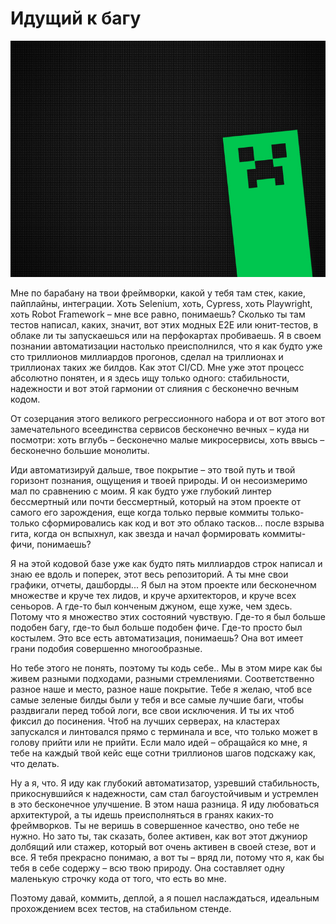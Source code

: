 # Идущий к багу

![Идущий к багу](images\creeper.jpg)

Мне по барабану на твои фреймворки, какой у тебя там стек, какие, пайплайны, интеграции. Хоть Selenium, хоть, Cypress, хоть Playwright, хоть Robot Framework – мне все равно, понимаешь? Сколько ты там тестов написал, каких, значит, вот этих модных E2E или юнит-тестов, в облаке ли ты запускаешься или на перфокартах пробиваешь.
Я в своем познании автоматизации настолько преисполнился, что я как будто уже сто триллионов миллиардов прогонов, сделал на триллионах и триллионах таких же билдов. Как этот CI/CD. Мне уже этот процесс абсолютно понятен, и я здесь ищу только одного: стабильности, надежности и вот этой гармонии от слияния с бесконечно вечным кодом. 

От созерцания этого великого регрессионного набора и от вот этого вот замечательного всеединства сервисов бесконечно вечных – куда ни посмотри: хоть вглубь – бесконечно малые микросервисы, хоть ввысь – бесконечно большие монолиты.

Иди автоматизируй дальше, твое покрытие – это твой путь и твой горизонт познания, ощущения и твоей природы. И он несоизмеримо мал по сравнению с моим. Я как будто уже глубокий линтер бессмертный или почти бессмертный, который на этом проекте от самого его зарождения, еще когда только первые коммиты только-только сформировались как код и вот это облако тасков… после взрыва гита, когда он вспыхнул, как звезда и начал формировать коммиты-фичи, понимаешь? 

Я на этой кодовой базе уже как будто пять миллиардов строк написал и знаю ее вдоль и поперек, этот весь репозиторий. А ты мне свои графики, отчеты, дашборды...
Я был на этом проекте или бесконечном множестве и круче тех лидов, и круче архитекторов, и круче всех сеньоров. А где-то был конченым джуном, еще хуже, чем здесь. Потому что я множество этих состояний чувствую. Где-то я был больше подобен багу, где-то был больше подобен фиче. Где-то просто был костылем. Это все есть автоматизация, понимаешь? Она вот имеет грани подобия совершенно многообразные. 

Но тебе этого не понять, поэтому ты кодь себе.. Мы в этом мире как бы живем разными подходами, разными стремлениями. Соответственно разное наше и место, разное наше покрытие. Тебе я желаю, чтоб все самые зеленые билды были у тебя и все самые лучшие баги, чтобы раздвигали перед тобой логи, все свои исключения. И ты их чтоб фиксил до посинения. Чтоб на лучших серверах, на кластерах запускался и линтовался прямо с терминала и все, что только может в голову прийти или не прийти. Если мало идей – обращайся ко мне, я тебе на каждый твой кейс еще сотни триллионов шагов подскажу как, что делать. 

Ну а я, что. Я иду как глубокий автоматизатор, узревший стабильность, прикоснувшийся к надежности, сам стал багоустойчивым и устремлен в это бесконечное улучшение. В этом наша разница. Я иду любоваться архитектурой, а ты идешь преисполняться в гранях каких-то фреймворков. Ты не веришь в совершенное качество, оно тебе не нужно. Но зато ты, так сказать, более активен, как вот этот джуниор долбящий или стажер, который вот очень активен в своей стезе, вот и все. Я тебя прекрасно понимаю, а вот ты – вряд ли, потому что я, как бы тебя в себе содержу – всю твою природу. Она составляет одну маленькую строчку кода от того, что есть во мне.

Поэтому давай, коммить, деплой, а я пошел наслаждаться, идеальным прохождением всех тестов, на стабильном стенде.

